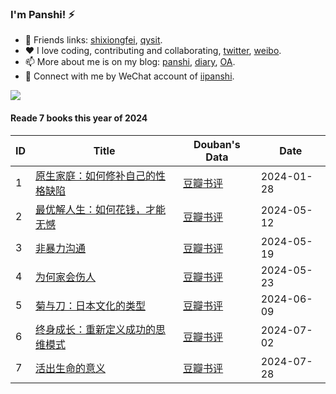 ### I'm Panshi! ⚡

- 🌱 Friends links: [shixiongfei](https://github.com/shixiongfei), [qysit](http://www.qysit.com/).
- ❤️ I love coding, contributing and collaborating, [twitter](http://twitter.com/geekpanshi), [weibo](https://weibo.com/u/6726260941).
- 📫 More about me is on my blog: [panshi](https://www.geekpanshi.com/panshi/), [diary](https://www.shixingang.com/diary/), [OA](https://nas.qysit.com:2046/geekpanshi/panshi_imgs/-/raw/main/sxgic/mp.png).
- 💬 Connect with me by WeChat account of [iipanshi](https://nas.qysit.com:2046/geekpanshi/panshi_imgs/-/raw/main/images/about/panshidushuhui.png).

<a href="https://github-readme-streak-stats.herokuapp.com/?user=xingangshi&theme=default&ring=FFB19A&hide_border=false&currStreakNum=F6A085&fire=F6A085&currStreakLabel=F6A085&date_format=%5BY%20%5DM%20j"><p align="left"><img src="https://github-readme-streak-stats.herokuapp.com/?user=xingangshi&theme=default&ring=FFB19A&hide_border=false&currStreakNum=F6A085&fire=F6A085&currStreakLabel=F6A085&date_format=%5BY%20%5DM%20j"></p></a>
  
<!--
[![Panshi's github stats](https://github-readme-stats.vercel.app/api?username=xingangshi&count_private=true&show_icons=true&theme=default&show_owner=true)](https://github-readme-stats.vercel.app/api?username=xingangshi&count_private=true&show_icons=true&theme=default&show_owner=true)
-->

<!--START_SECTION:my_kindle-->
#### Reade 7 books this year of 2024

| ID   | Title                                                                        | Douban's Data                                         | Date       |
| ---- | ---------------------------------------------------------------------------- | ----------------------------------------------------- | ---------- |
| 1    | [原生家庭：如何修补自己的性格缺陷](https://item.jd.com/10067626211296.html)  | [豆瓣书评](https://book.douban.com/subject/30199434/) | 2024-01-28 |
| 2    | [最优解人生：如何花钱，才能无憾](https://item.jd.com/13829434.html)          | [豆瓣书评](https://book.douban.com/subject/36242339/) | 2024-05-12 |
| 3    | [非暴力沟通](https://item.jd.com/14188074632.html)                           | [豆瓣书评](https://book.douban.com/subject/3533221/)  | 2024-05-19 |
| 4    | [为何家会伤人](https://item.jd.com/10095469765488.html)                      | [豆瓣书评](https://book.douban.com/subject/30359352/) | 2024-05-23 |
| 5    | [菊与刀：日本文化的类型](https://item.jd.com/12376304.html)                  | [豆瓣书评](https://book.douban.com/subject/1022238/)  | 2024-06-09 |
| 6    | [终身成长：重新定义成功的思维模式](https://item.jd.com/12198327.html)        | [豆瓣书评](https://book.douban.com/subject/27154533/) | 2024-07-02 |
| 7    | [活出生命的意义](https://item.jd.com/10039930252193.html)                    | [豆瓣书评](https://book.douban.com/subject/5330333/)  | 2024-07-28 |

<!--END_SECTION:my_kindle-->

<!--
#### Published 4 official account articles

1. 2023-01-05 [新年快乐/我与苟机器的二三事（2）](https://mp.weixin.qq.com/s/hyizq_G2PPwHBQ6k7X9m6w)
2. 2023-01-10 [图解生活 —— 遛狗还是被狗遛？](https://mp.weixin.qq.com/s/3XQ_Wb58MVzAF_lsbEI9nQ)
3. 2023-01-17 [寄语 2023，勤勉守正](https://mp.weixin.qq.com/s/BVD83Im75pqA4BeU8YuJyg)
4. 2023-01-27 [三加一快读 —— 软瘾](https://mp.weixin.qq.com/s/O0pIrVRA9RQcwMoKnwnt4w)
-->

<!--
- 👯 I’m looking to collaborate on [geekpanshi org](https://github.com/geekpanshi).
- 🤔 History of status:
  - [ ] 2022, master front-end technology.
  - [ ] Just for coding.
  - [ ] Coding is all my life.
  - [ ] For coding.
  - [x] New start. 2024-05-06.
- ⚡ About me

>
> ![Panshi's github stats](https://github-readme-stats.vercel.app/api?username=xingangshi&show_icons=true&theme=cobalt)
>
> ![Top Langs](https://github-readme-stats.vercel.app/api/top-langs/?username=xingangshi&layout=compact)

**xingangshi/xingangshi** is a ✨ _special_ ✨ repository because its `README.md` (this file) appears on your GitHub profile.

Here are some ideas to get you started:

- 🔭 I’m currently working on ...
- 🌱 I’m currently learning ...
- 👯 I’m looking to collaborate on ...
- 🤔 I’m looking for help with ...
- 💬 Ask me about ...
- 📫 How to reach me: ...
- 😄 Pronouns: ...
- ⚡ Fun fact: ...
-->
